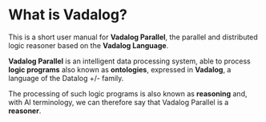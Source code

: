 # What is Vadalog?

This is a short user manual for **Vadalog Parallel**, the parallel and distributed logic reasoner based on the **Vadalog Language**.

**Vadalog Parallel** is an intelligent data processing system, able to process **logic programs** also known as **ontologies**, expressed in **Vadalog**, a language of the Datalog +/- family.

The processing of such logic programs is also known as **reasoning** and, with AI terminology, we can therefore say that Vadalog Parallel is a **reasoner**.
